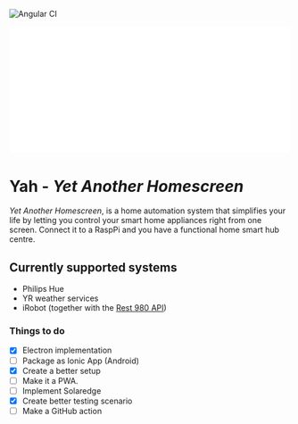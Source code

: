 ![Angular CI](https://github.com/Rebstorm/yah/workflows/Angular%20CI/badge.svg)

![Alt Text](yah.gif)
# Yah - _Yet Another Homescreen_
 _Yet Another Homescreen_, is a home automation system that simplifies your life by letting you control your smart home appliances right from one screen. Connect it to a RaspPi and you have a functional home smart hub centre.
 
## Currently supported systems
- Philips Hue
- YR weather services
- iRobot (together with the [Rest 980 API](https://github.com/koalazak/rest980))


### Things to do
- [x] Electron implementation
- [ ] Package as Ionic App (Android)
- [x] Create a better setup
- [ ] Make it a PWA.
- [ ] Implement Solaredge
- [x] Create better testing scenario
- [ ] Make a GitHub action
